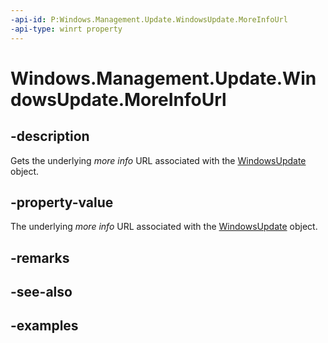 ```yaml
---
-api-id: P:Windows.Management.Update.WindowsUpdate.MoreInfoUrl
-api-type: winrt property
---
```


# Windows.Management.Update.WindowsUpdate.MoreInfoUrl

<!--
public System.Uri MoreInfoUrl { get; }
-->


## -description

Gets the underlying *more info* URL associated with the [WindowsUpdate](./windowsupdate.md) object.

## -property-value

The underlying *more info* URL associated with the [WindowsUpdate](./windowsupdate.md) object.

## -remarks

## -see-also

## -examples
